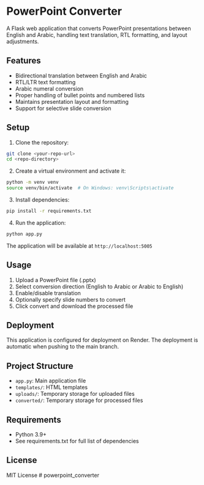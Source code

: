 # PowerPoint Converter

A Flask web application that converts PowerPoint presentations between English and Arabic, handling text translation, RTL formatting, and layout adjustments.

## Features

- Bidirectional translation between English and Arabic
- RTL/LTR text formatting
- Arabic numeral conversion
- Proper handling of bullet points and numbered lists
- Maintains presentation layout and formatting
- Support for selective slide conversion

## Setup

1. Clone the repository:
```bash
git clone <your-repo-url>
cd <repo-directory>
```

2. Create a virtual environment and activate it:
```bash
python -m venv venv
source venv/bin/activate  # On Windows: venv\Scripts\activate
```

3. Install dependencies:
```bash
pip install -r requirements.txt
```

4. Run the application:
```bash
python app.py
```

The application will be available at `http://localhost:5005`

## Usage

1. Upload a PowerPoint file (.pptx)
2. Select conversion direction (English to Arabic or Arabic to English)
3. Enable/disable translation
4. Optionally specify slide numbers to convert
5. Click convert and download the processed file

## Deployment

This application is configured for deployment on Render. The deployment is automatic when pushing to the main branch.

## Project Structure

- `app.py`: Main application file
- `templates/`: HTML templates
- `uploads/`: Temporary storage for uploaded files
- `converted/`: Temporary storage for processed files

## Requirements

- Python 3.9+
- See requirements.txt for full list of dependencies

## License

MIT License #   p o w e r p o i n t _ c o n v e r t e r  
 